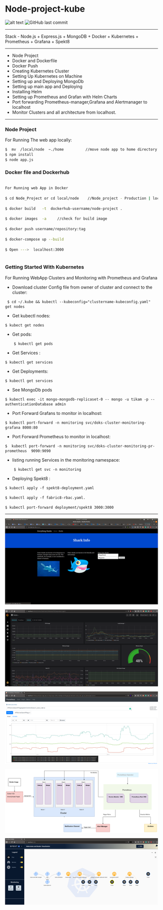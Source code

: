 # Node-project-kube

![alt text](https://img.shields.io/docker/automated/timon02/node-replicas?style=for-the-badge)
![GitHub last commit](https://img.shields.io/github/last-commit/tikam02/Node-project-kube?style=for-the-badge)
*********
Stack - Node.js + Express.js + MongoDB + Docker + Kubernetes + Prometheus + Grafana + Spekt8

*****
- Node Project
- Docker and Dockerfile
- Docker Push
- Creating Kubernetes Cluster
- Setting Up Kubernetes on Machine
- Setting up and Deploying MongoDb
- Setting up main app and Deploying
- Installing Helm 
- Setting up Prometheus and Grafan with Helm  Charts
- Port forwarding Prometheus-manager,Grafana and Alertmanager to localhost
- Monitor Clusters and all architecture from localhost.


*********************

### Node Project 
For Running The web app locally:
```bash
$  mv  /local/node  ~./home          //move node app to home directory because db setup at home for time to time restart.
$ npm install
$ node app.js 
```




### Docker file and Dockerhub

```bash

For Running web App in Docker 

$ cd Node_Project or cd local/node    //Node_project - Production | local/node - local run

$ docker build   -t  dockerhub-username/node-project .

$ docker images  -a     //check for build image

$ docker push username/repository:tag

$ docker-compose up --build  

$ Open --->  localhost:3000
 
 ```


### Getting Started With Kubernetes

For Running WebApp Clusters and Monitoring with Prometheus and Grafana


- Download cluster Config file from owner of cluster and connect to the cluster:
```
 $ cd ~/.kube && kubectl --kubeconfig="clustername-kubeconfig.yaml" get nodes
 ```

- Get kubectl nodes:
```
$ kubect get nodes
```

- Get pods:
```
    $ kubectl get pods 
```

- Get Services :
```
$ kubectl get services
```

- Get Deployments:
```
$ kubectl get services
```

- See MongoDb pods

```
$ kubectl exec -it mongo-mongodb-replicaset-0 -- mongo -u tikam -p --authenticationDatabase admin
```

- Port Forward Grafans to monitor in localhost:
```
$ kubectl port-forward -n monitoring svc/doks-cluster-monitoring-grafana 8000:80
```


- Port Forward Prometheus to monitor in localhost:
```
$  kubectl port-forward -n monitoring svc/doks-cluster-monitoring-pr-prometheus  9090:9090
```

- listing running Services in the monitoring namespace:
```
    $ kubectl get svc -n monitoring
 ```

- Deploying Spekt8 :

```
$ kubectl apply -f spekt8-deployment.yaml

$ kubectl apply -f fabric8-rbac.yaml.

$ kubectl port-forward deployment/spekt8 3000:3000

```



****************************************
![Node Web App](https://github.com/Tikam02/Node-project-kube/blob/master/images/frontend.png)

![Grafana](https://github.com/Tikam02/Node-project-kube/blob/master/images/grafana.png)

![Prometheus](https://github.com/Tikam02/Node-project-kube/blob/master/images/prometheus.png)

![Work flow](https://github.com/Tikam02/Node-project-kube/blob/master/images/workflow.png)

![Spekt8](https://github.com/Tikam02/Node-project-kube/blob/master/images/spek8.png)








